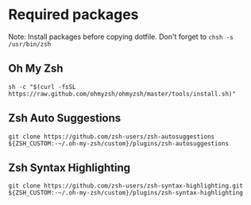 # Required packages

Note: Install packages before copying dotfile. Don't forget to `chsh -s /usr/bin/zsh`

## Oh My Zsh

```shell
sh -c "$(curl -fsSL https://raw.github.com/ohmyzsh/ohmyzsh/master/tools/install.sh)"
```

## Zsh Auto Suggestions

```shell
git clone https://github.com/zsh-users/zsh-autosuggestions ${ZSH_CUSTOM:-~/.oh-my-zsh/custom}/plugins/zsh-autosuggestions
```

## Zsh Syntax Highlighting

```shell
git clone https://github.com/zsh-users/zsh-syntax-highlighting.git ${ZSH_CUSTOM:-~/.oh-my-zsh/custom}/plugins/zsh-syntax-highlighting
```
